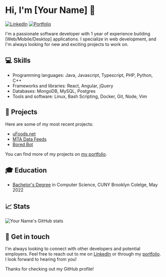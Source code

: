 # Hi, I'm [Your Name] 👋

[![LinkedIn](https://img.shields.io/badge/-LinkedIn-blue?style=flat-square&logo=Linkedin&logoColor=white&link=https://www.linkedin.com/in/jon-michael-c/)](https://www.linkedin.com/in/jon-michael-c/)
[![Portfolio](https://img.shields.io/badge/-Portfolio-red?style=flat-square&link=https://yourportfolio.com)](https://jmcubano.com)

I'm a passionate software developer with 1 year of experience building [Web/Mobile/Desktop] applications. I specialize in web development, and I'm always looking for new and exciting projects to work on.

## 💻 Skills

- Programming languages: Java, Javascript, Typescript, PHP, Python, C++
- Frameworks and libraries: React, Angular, jQuery
- Databases: MongoDB, MySQL, Postgres
- Tools and software: Linux, Bash Scripting, Docker, Git, Node, Vim

## 🚀 Projects

Here are some of my most recent projects:

- [uFoods.net](https://github.com/jon-michael-c/ufoods-client)
- [MTA Data Feeds](https://github.com/jon-michael-c/MTA-Data-Feeds)
- [Bored Bot](https://github.com/yourusername/project3)

You can find more of my projects on [my portfolio](https://jmcubano.com).

## 🎓 Education

- [Bachelor's Degree](https://www.youruniversity.com/degree1) in Computer Science, CUNY Brooklyn Colelge, May 2022

## 📈 Stats

![Your Name's GitHub stats](https://github-readme-stats.vercel.app/api?username=jon-michael-c&show_icons=true&theme=dracula)

## 💬 Get in touch

I'm always looking to connect with other developers and potential employers. Feel free to reach out to me on [LinkedIn](https://www.linkedin.com/in/yourusername/) or through my [portfolio](https://yourportfolio.com). I look forward to hearing from you!

Thanks for checking out my GitHub profile!
